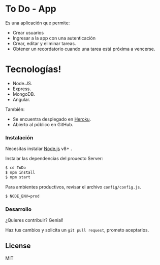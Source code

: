 # To Do - App

Es una aplicación que permite:

  - Crear usuarios
  - Ingresar a la app con una autenticación
  - Crear, editar y eliminar tareas.
  - Obtener un recordatorio cuando una tarea está próxima a vencerse.

# Tecnologías!

  - Node.JS.
  - Express.
  - MongoDB.
  - Angular.


También:
  - Se encuentra desplegado en [Heroku](https://my-todo-webserver.herokuapp.com/).
  - Abierto al público en GitHub. 

### Instalación

Necesitas instalar [Node.js](https://nodejs.org/) v8+ .

Instalar las dependencias del prouecto Server:

```sh
$ cd ToDo
$ npm install 
$ npm start
```

Para ambientes productivos, revisar el archivo `config/config.js`.

```sh
$ NODE_ENV=prod
```

### Desarrollo

¿Quieres contribuir? Genial!

Haz tus cambios y solicita un `git pull request`, prometo aceptarlos.

License
----

MIT